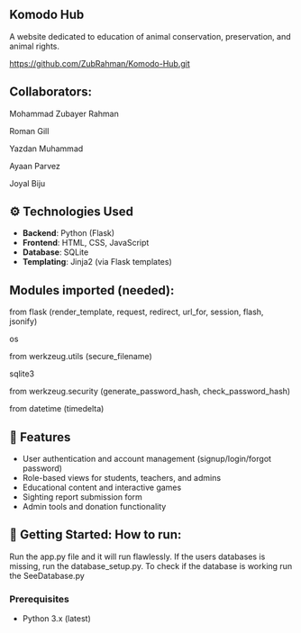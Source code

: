 ## Komodo Hub

A website dedicated to education of animal conservation, preservation, and animal rights.

https://github.com/ZubRahman/Komodo-Hub.git

## Collaborators:
Mohammad Zubayer Rahman

Roman Gill

Yazdan Muhammad

Ayaan Parvez

Joyal Biju

## ⚙️ Technologies Used

- **Backend**: Python (Flask)
- **Frontend**: HTML, CSS, JavaScript
- **Database**: SQLite
- **Templating**: Jinja2 (via Flask templates)

## Modules imported (needed):
from flask (render_template, request, redirect, url_for, session, flash, jsonify)

os

from werkzeug.utils (secure_filename)

sqlite3

from werkzeug.security (generate_password_hash, check_password_hash)

from datetime (timedelta)


## 🔑 Features

- User authentication and account management (signup/login/forgot password)
- Role-based views for students, teachers, and admins
- Educational content and interactive games
- Sighting report submission form
- Admin tools and donation functionality

## 🚀 Getting Started: How to run:
Run the app.py file and it will run flawlessly. If the users databases is missing, run the database_setup.py. To check if the database is working run the SeeDatabase.py

### Prerequisites
- Python 3.x (latest)
